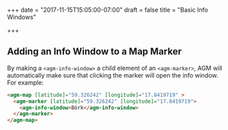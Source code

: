 +++
date = "2017-11-15T15:05:00-07:00"
draft = false
title = "Basic Info Windows"

+++

## Adding an Info Window to a Map Marker

By making a `<agm-info-window>` a child element of an `<agm-marker>`, AGM will automatically make sure that clicking the marker will open the info window.
For example:

```html
<agm-map [latitude]="59.326242" [longitude]="17.8419719" >
  <agm-marker [latitude]="59.326242" [longitude]="17.8419719">
    <agm-info-window>Börk</agm-info-window>
  </agm-marker>
</agm-map>
```